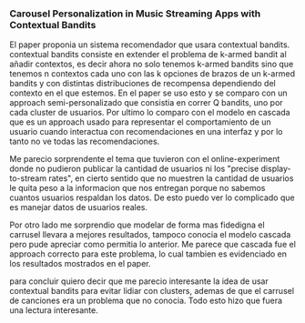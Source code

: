 ### Carousel Personalization in Music Streaming Apps with Contextual Bandits

El paper proponia un sistema recomendador que usara contextual bandits. contextual bandits consiste en extender el problema de k-armed bandit al añadir contextos, es decir ahora no solo tenemos k-armed bandits sino que tenemos n contextos cada uno con las k opciones de brazos de un k-armed bandits y con distintas distribuciones de recompensa dependiendo del contexto en el que estemos. En el paper se uso esto y se comparo con un approach semi-personalizado que consistia en correr Q bandits, uno por cada cluster de usuarios. Por ultimo lo comparo con el modelo en cascada que es un approach usado para representar el comportamiento de un usuario cuando interactua con recomendaciones en una interfaz y por lo tanto no ve todas las recomendaciones.

Me parecio sorprendente el tema que tuvieron con el online-experiment donde no pudieron publicar la cantidad de usuarios ni los "precise display-to-stream rates", en cierto sentido que no muestren la cantidad de usuarios le quita peso a la informacion que nos entregan porque no sabemos cuantos usuarios respaldan los datos. De esto puedo ver lo complicado que es manejar datos de usuarios reales.

Por otro lado me sorprendio que modelar de forma mas fidedigna el carrusel llevara a mejores resultados, tampoco conocia el modelo cascada pero pude apreciar como permitia lo anterior. Me parece que cascada fue el approach correcto para este problema, lo cual tambien es evidenciado en los resultados mostrados en el paper.

para concluir quiero decir que me parecio interesante la idea de usar contextual bandits para evitar lidiar con clusters, ademas de que el carrusel de canciones era un problema que no conocia. Todo esto hizo que fuera una lectura interesante.



























































